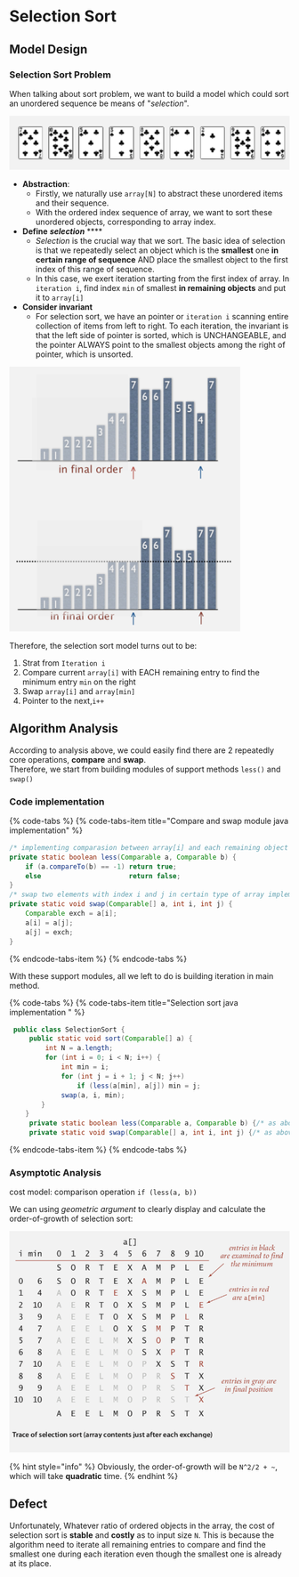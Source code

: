 # Selection Sort

## Model Design

### Selection Sort Problem

When talking about sort problem, we want to build a model which could sort an unordered sequence be means of "_selection_".

![Problem example: unordered sequence](../.gitbook/assets/image%20%2827%29.png)

* **Abstraction**: 
  * Firstly, we naturally use `array[N]` to abstract these unordered items and their sequence.
  * With the ordered index sequence of array, we want to sort these unordered objects, corresponding to array index.
* **Define** _**selection**_ ****
  * _Selection_ is the crucial way that we sort. The basic idea of selection is that we repeatedly select an object which is the **smallest** one **in certain range of sequence** AND place the smallest object to the first index of this range of sequence.
  * In this case, we exert iteration starting from the first index of array. In `iteration i`, find index `min` of smallest **in remaining objects** and put it to `array[i]`
* **Consider invariant**
  * For selection sort, we have an pointer or `iteration i` scanning entire collection of items from left to right.  To each iteration, the invariant is that the left side of pointer is sorted, which is UNCHANGEABLE, and the pointer ALWAYS point to the smallest objects among the right of pointer, which is unsorted.

![Invariant example: unchangeable left side, pointer always need to point to the smallest of remain](../.gitbook/assets/image%20%2819%29.png)

Therefore, the selection sort model turns out to be:

1. Strat from `Iteration i`
2. Compare current `array[i]` with EACH remaining entry to find the minimum entry `min` on the right
3. Swap `array[i]` and `array[min]`
4. Pointer to the next,`i++`

## Algorithm Analysis

According to analysis above, we could easily find there are 2 repeatedly core operations, **compare** and **swap**.  
Therefore, we start from building modules of support methods `less()` and `swap()`

### Code implementation

{% code-tabs %}
{% code-tabs-item title="Compare and swap module java implementation" %}
```java
/* implementing comparasion between array[i] and each remaining object */
private static boolean less(Comparable a, Comparable b) {
    if (a.compareTo(b) == -1) return true;
    else                      return false;
}
/* swap two elements with index i and j in certain type of array implementing Compararble */
private static void swap(Comparable[] a, int i, int j) {
    Comparable exch = a[i];
    a[i] = a[j];
    a[j] = exch;
}
```
{% endcode-tabs-item %}
{% endcode-tabs %}

With these support modules, all we left to do is building iteration in main method.

{% code-tabs %}
{% code-tabs-item title="Selection sort java implementation " %}
```java
 public class SelectionSort {
     public static void sort(Comparable[] a) {
         int N = a.length;
         for (int i = 0; i < N; i++) {
             int min = i;
             for (int j = i + 1; j < N; j++) 
                 if (less(a[min], a[j]) min = j;
             swap(a, i, min);
        }
    }
     private static boolean less(Comparable a, Comparable b) {/* as above */}
     private static void swap(Comparable[] a, int i, int j) {/* as above */}
```
{% endcode-tabs-item %}
{% endcode-tabs %}

### Asymptotic Analysis

cost model: comparison operation `if (less(a, b))`

We can using _geometric argument_  to clearly display and calculate the order-of-growth of  selection sort:

![Geometric argument example: order of growth = N^/2 + ~](../.gitbook/assets/image%20%289%29.png)

{% hint style="info" %}
Obviously, the order-of-growth will be `N^2/2 + ~`, which will take **quadratic** time. 
{% endhint %}

## Defect

Unfortunately, Whatever ratio of ordered objects in the array, the cost of selection sort is **stable** and **costly** as to input size `N`. This is because the algorithm need to iterate all remaining entries to compare and find the smallest one during each iteration even though the smallest one is already at its place.

